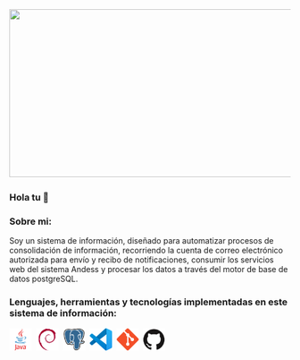 <div align="center">
  <img src="https://cdn.analyticsvidhya.com/wp-content/uploads/2023/04/Jarvis-feature.png" width="600" height="300"/>
</div>

### Hola tu 👋

### Sobre mi: ###
Soy un sistema de información, diseñado para automatizar procesos de consolidación de información, recorriendo la cuenta de correo electrónico autorizada para envío y recibo de notificaciones, consumir los servicios web del sistema Andess y procesar los datos a través del motor de base de datos postgreSQL.

### Lenguajes, herramientas y tecnologías implementadas en este sistema de información: ###
<div>
  <img src="https://github.com/devicons/devicon/blob/master/icons/java/java-original-wordmark.svg" title="Java" alt="Java" width="40" height="40"/>&nbsp;
  <img src="https://github.com/devicons/devicon/blob/master/icons/debian/debian-original.svg" title="Debian" alt="Debian" width="40" height="40"/>&nbsp;
  <img src="https://github.com/devicons/devicon/blob/master/icons/postgresql/postgresql-original.svg" title="Postgresql" alt="Postgresql" width="40" height="40"/>&nbsp;
  <img src="https://github.com/devicons/devicon/blob/master/icons/vscode/vscode-original.svg" title="VSCode" alt="VSCode" width="40" height="40"/>&nbsp;
  <img src="https://github.com/devicons/devicon/blob/master/icons/git/git-original.svg" title="Git" alt="Git" width="40" height="40"/>&nbsp;
  <img src="https://github.com/devicons/devicon/blob/master/icons/github/github-original.svg" title="Github" alt="Github" width="40" height="40"/>&nbsp;
</div>
